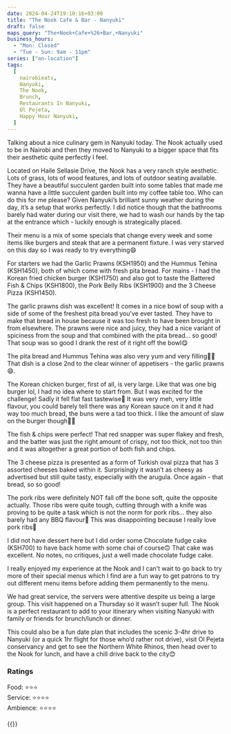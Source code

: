 ```yaml
---
date: 2024-04-24T19:10:16+03:00
title: "The Nook Cafe & Bar - Nanyuki"
draft: false
maps_query: "The+Nook+Cafe+%26+Bar,+Nanyuki"
business_hours:
  - "Mon: Closed"
  - "Tue - Sun: 9am - 11pm"
series: ["on-location"]
tags:
  [
    nairobieats,
    Nanyuki,
    The Nook,
    Brunch,
    Restaurants In Nanyuki,
    Ol Pejeta,
    Happy Hour Nanyuki,
  ]
---
```


Talking about a nice culinary gem in Nanyuki today. The Nook actually used to be in Nairobi and then they moved to Nanyuki to a bigger space that fits their aesthetic quite perfectly I feel.

Located on Haile Sellasie Drive, the Nook has a very ranch style aesthetic. Lots of grass, lots of wood features, and lots of outdoor seating available. They have a beautiful succulent garden built into some tables that made me wanna have a little succulent garden built into my coffee table too. Who can do this for me please? Given Nanyuki’s brilliant sunny weather during the day, it’s a setup that works perfectly. I did notice though that the bathrooms barely had water during our visit there, we had to wash our hands by the tap at the entrance which - luckily enough is strategically placed.

Their menu is a mix of some specials that change every week and some items like burgers and steak that are a permanent fixture. I was very starved on this day so I was ready to try everything😄

For starters we had the Garlic Prawns (KSH1950) and the Hummus Tehina (KSH1450), both of which come with fresh pita bread. For mains - I had the Korean fried chicken burger (KSH1750) and also got to taste the Battered Fish & Chips (KSH1800), the Pork Belly Ribs (KSH1900) and the 3 Cheese Pizza (KSH1450).

The garlic prawns dish was excellent! It comes in a nice bowl of soup with a side of some of the freshest pita bread you’ve ever tasted. They have to make that bread in house because it was too fresh to have been brought in from elsewhere. The prawns were nice and juicy, they had a nice variant of spiciness from the soup and that combined with the pita bread… so good! That soup was so good I drank the rest of it right off the bowl😋

The pita bread and Hummus Tehina was also very yum and very filling👌🏾 That dish is a close 2nd to the clear winner of appetisers - the garlic prawns😄.

The Korean chicken burger, first of all, is very large. Like that was one big burger lol, I had no idea where to start from. But I was excited for the challenge! Sadly it fell flat fast tastewise🥲 It was very meh, very little flavour, you could barely tell there was any Korean sauce on it and it had way too much bread, the buns were a tad too thick. I like the amount of slaw on the burger though👌🏾

The fish & chips were perfect! That red snapper was super flakey and fresh, and the batter was just the right amount of crispy, not too thick, not too thin and it was altogether a great portion of both fish and chips.

The 3 cheese pizza is presented as a form of Turkish oval pizza that has 3 assorted cheeses baked within it. Surprisingly it wasn’t as cheesy as advertised but still quite tasty, especially with the arugula. Once again - that bread, so so good!

The pork ribs were definitely NOT fall off the bone soft, quite the opposite actually. Those ribs were quite tough, cutting through with a knife was proving to be quite a task which is not the norm for pork ribs… they also barely had any BBQ flavour😬 This was disappointing because I really love pork ribs🥲

I did not have dessert here but I did order some Chocolate fudge cake (KSH700) to have back home with some chai of course🙃 That cake was excellent. No notes, no critiques, just a well made chocolate fudge cake.

I really enjoyed my experience at the Nook and I can’t wait to go back to try more of their special menus which I find are a fun way to get patrons to try out different menu items before adding them permanently to the menu.

We had great service, the servers were attentive despite us being a large group. This visit happened on a Thursday so it wasn’t super full. The Nook is a perfect restaurant to add to your itinerary when visiting Nanyuki with family or friends for brunch/lunch or dinner.

This could also be a fun date plan that includes the scenic 3-4hr drive to Nanyuki (or a quick 1hr flight for those who’d rather not drive), visit Ol Pejeta conservancy and get to see the Northern White Rhinos, then head over to the Nook for lunch, and have a chill drive back to the city😊

### Ratings

Food: ⭐️⭐️⭐<br>
Service: ⭐️⭐️⭐️⭐️<br>
Ambience: ⭐️⭐️⭐️⭐️<br>

{{<remote-image-gallery key="nook">}}

